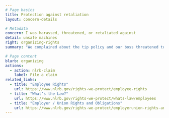 ```yaml
---
# Page basics
title: Protection against retaliation
layout: concern-details

# Metadata
concern: I was harassed, threatened, or retaliated against
detail: unsafe machines
right: organizing-rights
summary: "We complained about the tip policy and our boss threatened to fire us"

# Page content
blurb: organizing
actions:
  - action: nlrb-claim
    label: File a claim
related_links:
  - title: "Employee Rights"
    url: https://www.nlrb.gov/rights-we-protect/employee-rights
  - title: "What’s the Law?"
    url: https://www.nlrb.gov/rights-we-protect/whats-law/employees
  - title: "Employer / Union Rights and Obligations"
    url: https://www.nlrb.gov/rights-we-protect/employerunion-rights-and-obligations
---
```

